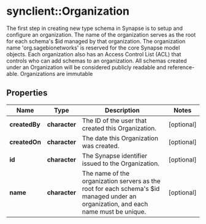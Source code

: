 # synclient::Organization

The first step in creating new type schema in Synapse is to setup and configure an organization. The name of the organization serves as the root for each schema's $id managed by that organization. The organization name 'org.sagebionetworks' is reserved for the core Synapse model objects. Each organization also has an Access Control List (ACL) that controls who can add schemas to an organization. All schemas created under an Organization will be considered publicly readable and reference-able. Organizations are immutable 
## Properties
Name | Type | Description | Notes
------------ | ------------- | ------------- | -------------
**createdBy** | **character** | The ID of the user that created this Organization. | [optional] 
**createdOn** | **character** | The date this Organization was created. | [optional] 
**id** | **character** | The Synapse identifier issued to the Organization. | [optional] 
**name** | **character** | The name of the organization servers as the root for each schema&#39;s $id managed under an organization, and each name must be unique.  | [optional] 


